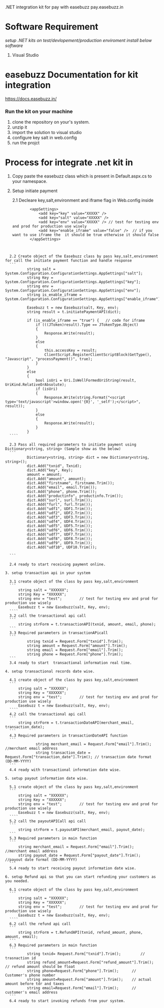 
.NET integration kit for pay with easebuzz pay.easebuzz.in

# Software Requirement
*setup .NET kits on test/devlopement/production enviroment install below software*

1. Visual Studio

# easebuzz Documentation for kit integration
https://docs.easebuzz.in/


### Run the kit on your machine
1. clone the repository on your's system.
2. unzip it
3. import the solution to visual studio
4. configure key salt in web.config
5. run the projct


# Process for integrate .net kit in <Your Project>

1. Copy paste the easebuzz class which is present in Default.aspx.cs to your namespace.
2. Setup initiate payment 
	
	2.1 Decleare key,salt,environment and iframe flag in Web.config inside <appSettings>
	```
			<appSettings>
				<add key="key" value="XXXXX" />
				<add key="salt" value="XXXXX" />
				<add key="env" value="XXXXX" /> // test for testing env and prod for production use wisely
				<add key="enable_iframe" value="false" />  // if you want to use iframe the  it should be true otherwise it should false
			</appSettings>
			
  ````
  
	2.2 Create object of the Easebuzz class by pass key,salt,environment for call the initiate payment function and handle response
	```
			string salt = System.Configuration.ConfigurationSettings.AppSettings["salt"];
			string Key = System.Configuration.ConfigurationSettings.AppSettings["key"];
			string env = System.Configuration.ConfigurationSettings.AppSettings["env"];
			string is_enable_iframe = System.Configuration.ConfigurationSettings.AppSettings["enable_iframe"];

			Easebuzz t = new Easebuzz(salt, Key, env);
			string result = t.initiatePaymentAPI(dict);

			if (is_enable_iframe == "true") {	// code for iframe
				if (((JToken)result).Type == JTokenType.Object)
				{
					Response.Write(result);
				}
				else
				{
					this.accessKey = result;
					ClientScript.RegisterClientScriptBlock(GetType(), "Javascript", "processPayment()", true);
				}	
			}
			else
			{
				bool isUri = Uri.IsWellFormedUriString(result, UriKind.RelativeOrAbsolute);
				if (isUri)
				{
					Response.Write(string.Format("<script type='text/javascript'>window.open('{0}', '_self');</script>", result));
				}
				else
				{
					Response.Write(result);
				}
			}
	````
	
    2.3 Pass all required parameters to initiate payment using Dictionary<string, string> (Sample show as the below)
    ```
			Dictionary<string, string> dict = new Dictionary<string, string>();
			dict.Add("txnid", Txnid);
			dict.Add("key", Key);
			amount = amount;
			dict.Add("amount", amount);
			dict.Add("firstname", firstname.Trim());
			dict.Add("email", email.Trim());
			dict.Add("phone", phone.Trim());
			dict.Add("productinfo", productinfo.Trim());
			dict.Add("surl", surl.Trim());
			dict.Add("furl", furl.Trim());
			dict.Add("udf1", UDF1.Trim());
			dict.Add("udf2", UDF2.Trim());
			dict.Add("udf3", UDF3.Trim());
			dict.Add("udf4", UDF4.Trim());
			dict.Add("udf5", UDF5.Trim());
			dict.Add("udf6", UDF6.Trim());
			dict.Add("udf7", UDF7.Trim());
			dict.Add("udf8", UDF8.Trim());
			dict.Add("udf9", UDF9.Trim());
			dict.Add("udf10", UDF10.Trim());			
		
	```
	
	2.4 ready to start receiving payment online.

3. setup transaction api in your system
	
	3.1 create object of the class by pass key,salt,environment
	```
		string salt = "XXXXXX";
		string Key = "XXXXXX";
		string env = "test";		// test for testing env and prod for production use wisely
		Easebuzz t = new Easebuzz(salt, Key, env);
	````	
	3.2 call the transactional api call 
	```
		string strForm = t.transactionAPI(txnid, amount, email, phone);
	```
	3.3 Required parameters in transactionAPicall 
	```
			string txnid = Request.Form["txnid"].Trim();
			string amount = Request.Form["amount"].Trim();
			string email = Request.Form["email"].Trim();
			string phone = Request.Form["phone"].Trim();
	```
	3.4 ready to start  transactional information real time.
	
4. setup transactional records date wise.

	4.1 create object of the class by pass key,salt,environment
	```
		string salt = "XXXXXX";
		string Key = "XXXXXX";
		string env = "test";		// test for testing env and prod for production use wisely
		Easebuzz t = new Easebuzz(salt, Key, env);
	````	
	4.2 call the transactional api call 
	```
		string strForm = t.transactionDateAPI(merchant_email, transaction_date);
	```
	4.3 Required parameters in transactionDateAPI function
	```
	   			string merchant_email = Request.Form["email"].Trim();	//merchant email address 
	   			string transaction_date = Request.Form["transaction_date"].Trim(); // transaction date format (DD-MM-YYYY)
	```
	4.4 ready with transactional information date wise.

5. setup payout information date wise.

	5.1 create object of the class by pass key,salt,environment
	```
		string salt = "XXXXXX";
		string Key = "XXXXXX";
		string env = "test";		// test for testing env and prod for production use wisely
		Easebuzz t = new Easebuzz(salt, Key, env);
	````	
	5.2 call the payoutAPICall api call 
	```
		string strForm = t.payoutAPI(merchant_email, payout_date);
	```
	5.3 Required parameters in main function
	```
	    string merchant_email = Request.Form["email"].Trim();	//merchant email address 
        string payout_date = Request.Form["payout_date"].Trim();	//payout date format (DD-MM-YYYY)
    ```
	5.4 ready to start receiving payout information date wise.

6. setup Refund api so that you can start refunding your customers as you needed.

	6.1 create object of the class by pass key,salt,environment
	```
		string salt = "XXXXXX";
		string Key = "XXXXXX";
		string env = "test";		// test for testing env and prod for production use wisely
		Easebuzz t = new Easebuzz(salt, Key, env);		
	````	
	6.2 call the refund api call 
	```
		string strForm = t.RefundAPI(txnid, refund_amount, phone, amount, email);
	```
	6.3 Required parameters in main function
	```
	    	string txnid= Request.Form["txnid"].Trim();			// trasnaction id 
			string refund_amount=Request.Form["refund_amount"].Trim();	// refund amount should be float
			string phone=Request.Form["phone"].Trim();		// Customer's phone number
			string amount=Request.Form["amount"].Trim();	// actual amount before tdr and taxes
			string email=Request.Form["email"].Trim();		// customer's email address
    ```
	6.4 ready to start invoking refunds from your system.
